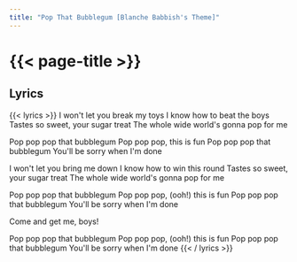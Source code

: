 ```yaml
---
title: "Pop That Bubblegum [Blanche Babbish's Theme]"
---
```

# {{< page-title >}}

## Lyrics
{{< lyrics >}}
I won't let you break my toys
I know how to beat the boys
Tastes so sweet, your sugar treat
The whole wide world's gonna pop for me

Pop pop pop that bubblegum
Pop pop pop, this is fun
Pop pop pop that bubblegum
You'll be sorry when I'm done

I won't let you bring me down
I know how to win this round
Tastes so sweet, your sugar treat
The whole wide world's gonna pop for me

Pop pop pop that bubblegum
Pop pop pop, (ooh!) this is fun
Pop pop pop that bubblegum
You'll be sorry when I'm done

Come and get me, boys!

Pop pop pop that bubblegum
Pop pop pop, (ooh!) this is fun
Pop pop pop that bubblegum
You'll be sorry when I'm done
{{< / lyrics >}}
